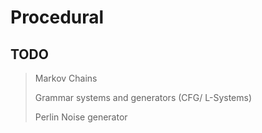 # Procedural


## TODO
> Markov Chains
> 
> Grammar systems and generators (CFG/ L-Systems)
>
> Perlin Noise generator